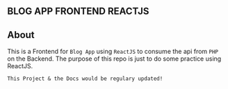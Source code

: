 ## BLOG APP FRONTEND REACTJS

## About

This is a Frontend for `Blog App` using `ReactJS` to consume the api from `PHP` on the Backend.
The purpose of this repo is just to do some practice using ReactJS.

`This Project & the Docs would be regulary updated!`
